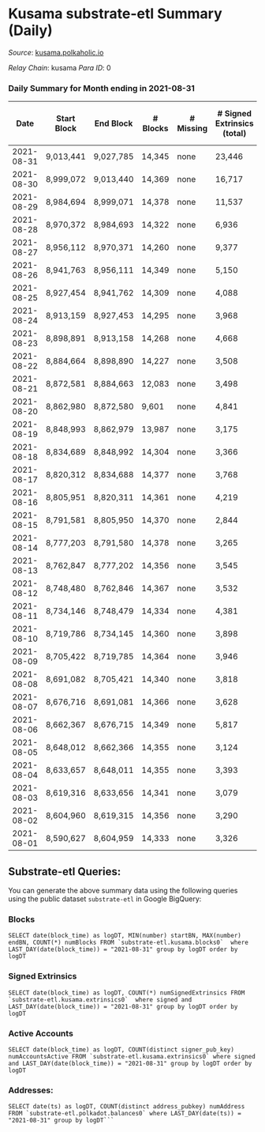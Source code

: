 # Kusama substrate-etl Summary (Daily)

_Source_: [kusama.polkaholic.io](https://kusama.polkaholic.io)

*Relay Chain*: kusama
*Para ID*: 0



### Daily Summary for Month ending in 2021-08-31


| Date | Start Block | End Block | # Blocks | # Missing | # Signed Extrinsics (total) | # Active Accounts | # Addresses with Balances | # Events | # Transfers | # XCM Transfers In | # XCM Transfers Out |
| ---- | ----------- | --------- | -------- | --------- | --------------------------- | ----------------- | ------------------------- | -------- | ----------- | ------------------ | ------------------- |
| 2021-08-31 | 9,013,441 | 9,027,785 | 14,345 | none  | 23,446 | 8,570 | 150,140 | 309,898 | 22,124 ($237,236,367.67) | 481 ($3,097,266.83) |   |
| 2021-08-30 | 8,999,072 | 9,013,440 | 14,369 | none  | 16,717 | 5,900 |  | 280,410 | 14,655 ($103,219,619.26) | 318 ($1,677,282.37) |   |
| 2021-08-29 | 8,984,694 | 8,999,071 | 14,378 | none  | 11,537 | 4,233 |  | 244,607 | 10,090 ($42,845,650.78) | 242 ($1,640,596.78) |   |
| 2021-08-28 | 8,970,372 | 8,984,693 | 14,322 | none  | 6,936 | 2,520 |  | 200,991 | 4,752 ($29,493,824.45) | 173 ($650,035.95) |   |
| 2021-08-27 | 8,956,112 | 8,970,371 | 14,260 | none  | 9,377 | 3,347 |  | 225,593 | 6,368 ($71,269,625.77) | 260 ($3,161,692.97) |   |
| 2021-08-26 | 8,941,763 | 8,956,111 | 14,349 | none  | 5,150 | 1,456 |  | 449,683 | 2,643 ($39,817,166.72) | 92 ($561,721.07) |   |
| 2021-08-25 | 8,927,454 | 8,941,762 | 14,309 | none  | 4,088 | 1,322 |  | 193,997 | 1,767 ($16,714,792.24) | 72 ($260,551.73) |   |
| 2021-08-24 | 8,913,159 | 8,927,453 | 14,295 | none  | 3,968 | 1,269 |  | 188,586 | 1,702 ($28,594,201.63) | 70 ($425,214.01) |   |
| 2021-08-23 | 8,898,891 | 8,913,158 | 14,268 | none  | 4,668 | 1,405 |  | 201,660 | 1,842 ($28,170,447.43) | 101 ($483,749.45) |   |
| 2021-08-22 | 8,884,664 | 8,898,890 | 14,227 | none  | 3,508 | 1,207 |  | 175,154 | 1,416 ($15,331,490.93) | 119 ($909,291.37) |   |
| 2021-08-21 | 8,872,581 | 8,884,663 | 12,083 | none  | 3,498 | 1,185 |  | 158,930 | 1,490 ($8,610,464.99) | 110 ($770,154.45) |   |
| 2021-08-20 | 8,862,980 | 8,872,580 | 9,601 | none  | 4,841 | 2,010 |  | 145,409 | 2,043 ($35,355,863.85) | 129 ($1,015,449.53) |   |
| 2021-08-19 | 8,848,993 | 8,862,979 | 13,987 | none  | 3,175 | 1,222 |  | 169,297 | 1,157 ($33,425,882.61) | 102 ($1,024,586.70) |   |
| 2021-08-18 | 8,834,689 | 8,848,992 | 14,304 | none  | 3,366 | 1,064 |  | 182,695 | 1,266 ($19,152,800.71) | 90 ($1,116,198.34) |   |
| 2021-08-17 | 8,820,312 | 8,834,688 | 14,377 | none  | 3,768 | 1,210 |  | 190,940 | 1,595 ($49,842,987.13) | 92 ($498,983.31) |   |
| 2021-08-16 | 8,805,951 | 8,820,311 | 14,361 | none  | 4,219 | 1,326 |  | 197,182 | 1,956 ($28,265,577.88) | 137 ($1,575,720.08) |   |
| 2021-08-15 | 8,791,581 | 8,805,950 | 14,370 | none  | 2,844 | 985 |  | 178,448 | 1,057 ($10,535,739.60) | 43 ($345,353.77) |   |
| 2021-08-14 | 8,777,203 | 8,791,580 | 14,378 | none  | 3,265 | 1,080 |  | 180,073 | 1,226 ($9,127,995.31) | 71 ($578,507.59) |   |
| 2021-08-13 | 8,762,847 | 8,777,202 | 14,356 | none  | 3,545 | 1,117 |  | 181,583 | 1,273 ($13,216,961.75) | 85 ($338,236.31) |   |
| 2021-08-12 | 8,748,480 | 8,762,846 | 14,367 | none  | 3,532 | 1,193 |  | 180,455 | 1,557 ($21,082,541.55) | 117 ($578,911.74) |   |
| 2021-08-11 | 8,734,146 | 8,748,479 | 14,334 | none  | 4,381 | 1,427 |  | 193,063 | 2,088 ($37,706,060.98) | 123 ($1,861,966.77) |   |
| 2021-08-10 | 8,719,786 | 8,734,145 | 14,360 | none  | 3,898 | 1,231 |  | 183,086 | 1,560 ($35,734,276.66) | 128 ($600,764.28) |   |
| 2021-08-09 | 8,705,422 | 8,719,785 | 14,364 | none  | 3,946 | 1,233 |  | 195,593 | 1,380 ($20,506,888.47) | 132 ($383,074.58) |   |
| 2021-08-08 | 8,691,082 | 8,705,421 | 14,340 | none  | 3,818 | 1,170 |  | 183,057 | 1,632 ($27,783,147.75) | 109 ($1,286,947.35) |   |
| 2021-08-07 | 8,676,716 | 8,691,081 | 14,366 | none  | 3,628 | 1,278 |  | 176,308 | 1,809 ($204,577,243.98) | 153 ($4,105,831.38) |   |
| 2021-08-06 | 8,662,367 | 8,676,715 | 14,349 | none  | 5,817 | 2,038 |  | 191,291 | 2,515 ($63,173,478.71) | 181 ($1,438,983.78) |   |
| 2021-08-05 | 8,648,012 | 8,662,366 | 14,355 | none  | 3,124 | 1,103 |  | 185,897 | 1,159 ($13,407,861.94) | 77 ($345,296.80) |   |
| 2021-08-04 | 8,633,657 | 8,648,011 | 14,355 | none  | 3,393 | 1,221 |  | 182,674 | 1,420 ($8,995,471.44) | 71 ($535,239.24) |   |
| 2021-08-03 | 8,619,316 | 8,633,656 | 14,341 | none  | 3,079 | 1,129 |  | 184,226 | 1,220 ($14,776,883.24) | 82 ($858,256.16) |   |
| 2021-08-02 | 8,604,960 | 8,619,315 | 14,356 | none  | 3,290 | 1,173 |  | 181,332 | 1,317 ($14,091,959.40) | 94 ($635,555.27) |   |
| 2021-08-01 | 8,590,627 | 8,604,959 | 14,333 | none  | 3,326 | 1,138 |  | 182,205 | 1,801 ($13,060,183.16) | 93 ($502,891.34) |   |

## Substrate-etl Queries:
You can generate the above summary data using the following queries using the public dataset `substrate-etl` in Google BigQuery:


### Blocks
```
SELECT date(block_time) as logDT, MIN(number) startBN, MAX(number) endBN, COUNT(*) numBlocks FROM `substrate-etl.kusama.blocks0`  where LAST_DAY(date(block_time)) = "2021-08-31" group by logDT order by logDT
```


### Signed Extrinsics
```
SELECT date(block_time) as logDT, COUNT(*) numSignedExtrinsics FROM `substrate-etl.kusama.extrinsics0`  where signed and LAST_DAY(date(block_time)) = "2021-08-31" group by logDT order by logDT
```


### Active Accounts
```
SELECT date(block_time) as logDT, COUNT(distinct signer_pub_key) numAccountsActive FROM `substrate-etl.kusama.extrinsics0` where signed and LAST_DAY(date(block_time)) = "2021-08-31" group by logDT order by logDT
```


### Addresses:
```
SELECT date(ts) as logDT, COUNT(distinct address_pubkey) numAddress FROM `substrate-etl.polkadot.balances0` where LAST_DAY(date(ts)) = "2021-08-31" group by logDT```

